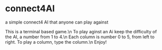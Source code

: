# connect4AI
a simple connect4 AI that anyone can play against

This is a terminal based game.\n
To play aginst an Ai keep the difficulty of the AI, a number from 1 to 4.\n
Each column is number 0 to 5, from left to right. To play a column, type the column.\n
Enjoy!
